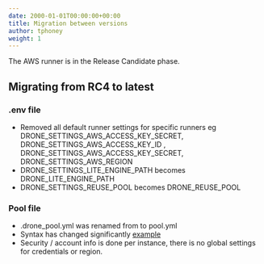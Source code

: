 ```yaml
---
date: 2000-01-01T00:00:00+00:00
title: Migration between versions
author: tphoney
weight: 1
---
```


<div class="alert">
The AWS runner is in the Release Candidate phase.
</div>

## Migrating from RC4 to latest

### .env file

- Removed all default runner settings for specific runners eg DRONE_SETTINGS_AWS_ACCESS_KEY_SECRET, DRONE_SETTINGS_AWS_ACCESS_KEY_ID , DRONE_SETTINGS_AWS_ACCESS_KEY_SECRET, DRONE_SETTINGS_AWS_REGION
- DRONE_SETTINGS_LITE_ENGINE_PATH becomes DRONE_LITE_ENGINE_PATH
- DRONE_SETTINGS_REUSE_POOL becomes DRONE_REUSE_POOL

### Pool file

- .drone_pool.yml  was renamed from to pool.yml
- Syntax has changed significantly [example](https://github.com/drone-runners/drone-runner-aws/blob/master/pool_example.yml)
- Security / account info is done per instance, there is no global settings for credentials or region.
